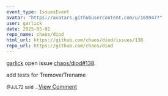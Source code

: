 ```yaml
---
event_type: IssuesEvent
avatar: "https://avatars.githubusercontent.com/u/169947?"
user: garlick
date: 2025-05-02
repo_name: chaos/diod
html_url: https://github.com/chaos/diod/issues/138
repo_url: https://github.com/chaos/diod
---
```


<a href='https://github.com/garlick' target='_blank'>garlick</a> open issue <a href='https://github.com/chaos/diod/issues/138' target='_blank'>chaos/diod#138</a>.

<p>add tests for Tremove/Trename</p><small>@JJL72 said...</small><a href='https://github.com/chaos/diod/issues/138' target='_blank'>View Comment</a>